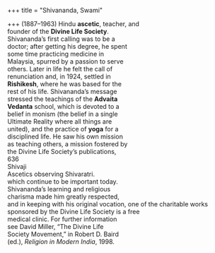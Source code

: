+++
title = "Shivananda, Swami"

+++
(1887–1963) Hindu **ascetic**, teacher, and  
founder of the **Divine Life Society**.  
Shivananda’s first calling was to be a  
doctor; after getting his degree, he spent  
some time practicing medicine in  
Malaysia, spurred by a passion to serve  
others. Later in life he felt the call of  
renunciation and, in 1924, settled in  
**Rishikesh**, where he was based for the  
rest of his life. Shivananda’s message  
stressed the teachings of the **Advaita**  
**Vedanta** school, which is devoted to a  
belief in monism (the belief in a single  
Ultimate Reality where all things are  
united), and the practice of **yoga** for a  
disciplined life. He saw his own mission  
as teaching others, a mission fostered by  
the Divine Life Society’s publications,  
636  
Shivaji  
Ascetics observing Shivaratri.  
which continue to be important today.  
Shivananda’s learning and religious  
charisma made him greatly respected,  
and in keeping with his original vocation, one of the charitable works sponsored by the Divine Life Society is a free  
medical clinic. For further information  
see David Miller, “The Divine Life  
Society Movement,” in Robert D. Baird  
(ed.), *Religion in Modern India*, 1998.